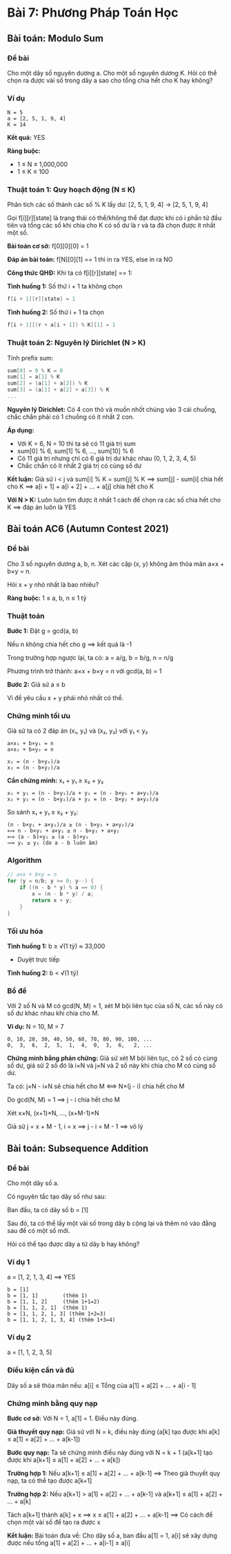 # Bài 7: Phương Pháp Toán Học

## Bài toán: Modulo Sum

### Đề bài

Cho một dãy số nguyên dương a. Cho một số nguyên dương K. Hỏi có thể chọn ra được vài số trong dãy a sao cho tổng chia hết cho K hay không?

### Ví dụ

```
N = 5
a = [2, 5, 1, 9, 4]
K = 14
```

**Kết quả:** YES

**Ràng buộc:**

- 1 ≤ N ≤ 1,000,000
- 1 ≤ K ≤ 100

### Thuật toán 1: Quy hoạch động (N ≤ K)

Phân tích các số thành các số % K lấy dư: [2, 5, 1, 9, 4] → [2, 5, 1, 9, 4]

Gọi f[i][r][state] là trạng thái có thể/không thể đạt được khi có i phần tử đầu tiên và tổng các số khi chia cho K có số dư là r và ta đã chọn được ít nhất một số.

**Bài toán cơ sở:** f[0][0][0] = 1

**Đáp án bài toán:** f[N][0][1] == 1 thì in ra YES, else in ra NO

**Công thức QHĐ:**
Khi ta có f[i][r][state] == 1:

**Tình huống 1:** Số thứ i + 1 ta không chọn

```cpp
f[i + 1][r][state] = 1
```

**Tình huống 2:** Số thứ i + 1 ta chọn

```cpp
f[i + 1][(r + a[i + 1]) % K][1] = 1
```

### Thuật toán 2: Nguyên lý Dirichlet (N > K)

Tính prefix sum:

```cpp
sum[0] = 0 % K = 0
sum[1] = a[1] % K
sum[2] = (a[1] + a[2]) % K
sum[3] = (a[1] + a[2] + a[3]) % K
...
```

**Nguyên lý Dirichlet:**
Có 4 con thỏ và muốn nhốt chúng vào 3 cái chuồng, chắc chắn phải có 1 chuồng có ít nhất 2 con.

**Áp dụng:**

- Với K = 6, N = 10 thì ta sẽ có 11 giá trị sum
- sum[0] % 6, sum[1] % 6, ..., sum[10] % 6
- Có 11 giá trị nhưng chỉ có 6 giá trị dư khác nhau (0, 1, 2, 3, 4, 5)
- Chắc chắn có ít nhất 2 giá trị có cùng số dư

**Kết luận:**
Giả sử i < j và sum[i] % K = sum[j] % K
⟹ sum[j] - sum[i] chia hết cho K
⟹ a[i + 1] + a[i + 2] + ... + a[j] chia hết cho K

**Với N > K:** Luôn luôn tìm được ít nhất 1 cách để chọn ra các số chia hết cho K ⟹ đáp án luôn là YES

## Bài toán AC6 (Autumn Contest 2021)

### Đề bài

Cho 3 số nguyên dương a, b, n. Xét các cặp (x, y) không âm thỏa mãn a×x + b×y = n.

Hỏi x + y nhỏ nhất là bao nhiêu?

**Ràng buộc:** 1 ≤ a, b, n ≤ 1 tỷ

### Thuật toán

**Bước 1:** Đặt g = gcd(a, b)

Nếu n không chia hết cho g ⟹ kết quả là -1

Trong trường hợp ngược lại, ta có: a = a/g, b = b/g, n = n/g

Phương trình trở thành: a×x + b×y = n với gcd(a, b) = 1

**Bước 2:** Giả sử a ≤ b

Vì đề yêu cầu x + y phải nhỏ nhất có thể.

### Chứng minh tối ưu

Giả sử ta có 2 đáp án (x₁, y₁) và (x₂, y₂) với y₁ < y₂

```
a×x₁ + b×y₁ = n
a×x₂ + b×y₂ = n

x₁ = (n - b×y₁)/a
x₂ = (n - b×y₂)/a
```

**Cần chứng minh:** x₁ + y₁ ≥ x₂ + y₂

```
x₁ + y₁ = (n - b×y₁)/a + y₁ = (n - b×y₁ + a×y₁)/a
x₂ + y₂ = (n - b×y₂)/a + y₂ = (n - b×y₂ + a×y₂)/a
```

So sánh x₁ + y₁ ≥ x₂ + y₂:

```
(n - b×y₁ + a×y₁)/a ≥ (n - b×y₂ + a×y₂)/a
⟺ n - b×y₁ + a×y₁ ≥ n - b×y₂ + a×y₂
⟺ (a - b)×y₁ ≥ (a - b)×y₂
⟹ y₁ ≤ y₂ (do a - b luôn âm)
```

### Algorithm

```cpp
// a×x + b×y = n
for (y = n/b; y >= 0; y--) {
    if ((n - b * y) % a == 0) {
        x = (n - b * y) / a;
        return x + y;
    }
}
```

### Tối ưu hóa

**Tình huống 1:** b ≥ √(1 tỷ) ≈ 33,000

- Duyệt trực tiếp

**Tình huống 2:** b < √(1 tỷ)

### Bổ đề

Với 2 số N và M có gcd(N, M) = 1, xét M bội liên tục của số N, các số này có số dư khác nhau khi chia cho M.

**Ví dụ:** N = 10, M = 7

```
0, 10, 20, 30, 40, 50, 60, 70, 80, 90, 100, ...
0,  3,  6,  2,  5,  1,  4,  0,  3,  6,   2, ...
```

**Chứng minh bằng phản chứng:**
Giả sử xét M bội liên tục, có 2 số có cùng số dư, giả sử 2 số đó là i×N và j×N và 2 số này khi chia cho M có cùng số dư.

Ta có: j×N - i×N sẽ chia hết cho M
⟺ N×(j - i) chia hết cho M

Do gcd(N, M) = 1 ⟹ j - i chia hết cho M

Xét x×N, (x+1)×N, ..., (x+M-1)×N

Giả sử j = x + M - 1, i = x
⟹ j - i = M - 1 ⟹ vô lý

## Bài toán: Subsequence Addition

### Đề bài

Cho một dãy số a.

Có nguyên tắc tạo dãy số như sau:

Ban đầu, ta có dãy số b = [1]

Sau đó, ta có thể lấy một vài số trong dãy b cộng lại và thêm nó vào đằng sau để có một số mới.

Hỏi có thể tạo được dãy a từ dãy b hay không?

### Ví dụ 1

a = [1, 2, 1, 3, 4] ⟹ YES

```
b = [1]
b = [1, 1]        (thêm 1)
b = [1, 1, 2]     (thêm 1+1=2)
b = [1, 1, 2, 1]  (thêm 1)
b = [1, 1, 2, 1, 3] (thêm 1+2=3)
b = [1, 1, 2, 1, 3, 4] (thêm 1+3=4)
```

### Ví dụ 2

a = [1, 1, 2, 3, 5]

### Điều kiện cần và đủ

Dãy số a sẽ thỏa mãn nếu: a[i] ≤ Tổng của a[1] + a[2] + ... + a[i - 1]

### Chứng minh bằng quy nạp

**Bước cơ sở:**
Với N = 1, a[1] = 1. Điều này đúng.

**Giả thuyết quy nạp:**
Giả sử với N = k, điều này đúng (a[k] tạo được khi a[k] ≤ a[1] + a[2] + ... + a[k-1])

**Bước quy nạp:**
Ta sẽ chứng minh điều này đúng với N = k + 1 (a[k+1] tạo được khi a[k+1] ≤ a[1] + a[2] + ... + a[k])

**Trường hợp 1:**
Nếu a[k+1] ≤ a[1] + a[2] + ... + a[k-1]
⟹ Theo giả thuyết quy nạp, ta có thể tạo được a[k+1]

**Trường hợp 2:**
Nếu a[k+1] > a[1] + a[2] + ... + a[k-1] và a[k+1] ≤ a[1] + a[2] + ... + a[k]

Tách a[k+1] thành a[k] + x
⟹ x ≤ a[1] + a[2] + ... + a[k-1]
⟹ Có cách để chọn một vài số để tạo ra được x

**Kết luận:**
Bài toán đưa về: Cho dãy số a, ban đầu a[1] = 1, a[i] sẽ xây dựng được nếu tổng a[1] + a[2] + ... + a[i-1] ≥ a[i]
